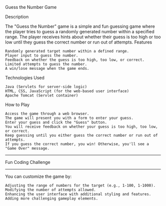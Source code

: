 Guess the Number Game

Description

The "Guess the Number" game is a simple and fun guessing game where the player tries to guess a randomly generated number within a specified range. The player receives hints about whether their guess is too high or too low until they guess the correct number or run out of attempts.
Features

    Randomly generated target number within a defined range.
    Player input to guess the number.
    Feedback on whether the guess is too high, too low, or correct.
    Limited attempts to guess the number.
    A win/lose message when the game ends.

Technologies Used

    Java (Servlets for server-side logic)
    HTML, CSS, JavaScript (for the web-based user interface)
    Apache Tomcat (Servlet container)

How to Play

    Access the game through a web browser.
    The game will present you with a form to enter your guess.
    Enter your guess and click the "Guess" button.
    You will receive feedback on whether your guess is too high, too low, or correct.
    Keep guessing until you either guess the correct number or run out of attempts.
    If you guess the correct number, you win! Otherwise, you'll see a "Game Over" message.


************************************
Fun Coding Challenge
************************************

You can customize the game by:

    Adjusting the range of numbers for the target (e.g., 1-100, 1-1000).
    Modifying the number of attempts allowed.
    Enhancing the user interface with additional styling and features.
    Adding more challenging gameplay elements.